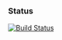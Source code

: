 ### Status
[![Build Status](https://travis-ci.org/raviten/special-barnacle.svg?branch=master)](https://travis-ci.org/raviten/special-barnacle)